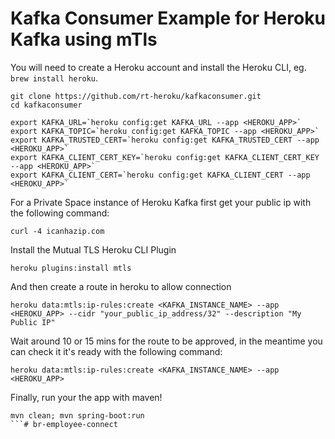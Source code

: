 # Kafka Consumer Example for Heroku Kafka using mTls

You will need to create a Heroku account and install the Heroku CLI, eg.
`brew install heroku`.

```
git clone https://github.com/rt-heroku/kafkaconsumer.git
cd kafkaconsumer

export KAFKA_URL=`heroku config:get KAFKA_URL --app <HEROKU_APP>`
export KAFKA_TOPIC=`heroku config:get KAFKA_TOPIC --app <HEROKU_APP>`
export KAFKA_TRUSTED_CERT=`heroku config:get KAFKA_TRUSTED_CERT --app <HEROKU_APP>`
export KAFKA_CLIENT_CERT_KEY=`heroku config:get KAFKA_CLIENT_CERT_KEY --app <HEROKU_APP>`
export KAFKA_CLIENT_CERT=`heroku config:get KAFKA_CLIENT_CERT --app <HEROKU_APP>`
```

For a Private Space instance of Heroku Kafka first get your public ip with the following command:
```
curl -4 icanhazip.com
```
Install the Mutual TLS Heroku CLI Plugin
```
heroku plugins:install mtls
```

And then create a route in heroku to allow connection

```
heroku data:mtls:ip-rules:create <KAFKA_INSTANCE_NAME> --app <HEROKU_APP> --cidr "your_public_ip_address/32" --description "My Public IP"
```

Wait around 10 or 15 mins for the route to be approved, in the meantime you can check it it's ready with the following command:
```
heroku data:mtls:ip-rules:create <KAFKA_INSTANCE_NAME> --app <HEROKU_APP>
```

Finally, run your the app with maven!
```
mvn clean; mvn spring-boot:run
```# br-employee-connect
